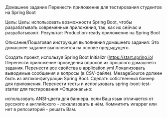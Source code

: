 Домашнее задание
Перенести приложение для тестирования студентов на Spring Boot

Цель:
Цель: использовать возможности Spring Boot, чтобы разрабатывать современные приложения, так, как их сейчас и разрабатывают.
Результат: Production-ready приложение на Spring Boot

Описание/Пошаговая инструкция выполнения домашнего задания:
Это домашнее задание выполняется на основе предыдущего.

Создать проект, используя Spring Boot Initializr (https://start.spring.io)
Перенести приложение проведения опросов из прошлого домашнего задания.
Перенести все свойства в application.yml
Локализовать выводимые сообщения и вопросы (в CSV-файле). MesageSource должен быть из автоконфигурации Spring Boot.
Сделать собственный баннер для приложения.
Перенести тесты и использовать spring-boot-test-starter для тестирования
*Опционально:

использовать ANSI-цвета для баннера.
если Ваш язык отличается от русского и английского - локализовать в нём. Коммитить wrapper или нет в репозиторий - решать Вам.